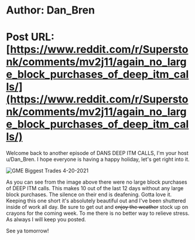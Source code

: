 # Author: Dan_Bren
# Post URL: [https://www.reddit.com/r/Superstonk/comments/mv2j11/again_no_large_block_purchases_of_deep_itm_calls/](https://www.reddit.com/r/Superstonk/comments/mv2j11/again_no_large_block_purchases_of_deep_itm_calls/)


Welcome back to another episode of DANS DEEP ITM CALLS, I'm your host u/Dan_Bren. I hope everyone is having a happy holiday, let's get right into it.

![GME Biggest Trades 4-20-2021](https://preview.redd.it/1jc95tmrpeu61.png?width=1222&format=png&auto=webp&s=743fec2e1306646b9e6bf3cdb7e9c425a897d791)

As you can see from the image above there were no large block purchases of DEEP ITM calls. This makes 10 out of the last 12 days without any large block purchases. The silence on their end is deafening. Gotta love it.  Keeping this one short it's absolutely beautiful out and I've been shuttered inside of work all day.  Be sure to get out and ~~enjoy the weather~~ stock up on crayons for the coming week. To me there is no better way to relieve stress. As always I will keep you posted.

See ya tomorrow!